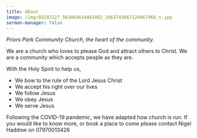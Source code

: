 ```yaml
---
title: About
image: /img/83297227_561064014483482_1063743067120467968_n.jpg
sermon-manager: false
---
```

*Priors Park Community Church, the heart of the community.*

We are a church who loves to please God and attract others to Christ.
We are a community which accepts people as they are.

With the Holy Spirit to help us,

* We bow to the rule of the Lord Jesus Christ
* We accept his right over our lives
* We follow Jesus
* We obey Jesus
* We serve Jesus

Following the COVID-19 pandemic, we have adapted how church is run. If you would like to know more, or book a place to come please contact Nigel Haddow on 07970013426
